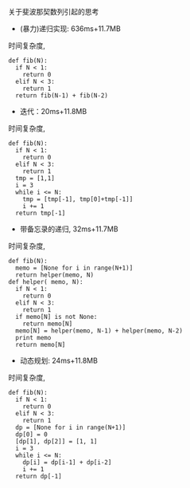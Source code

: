 关于斐波那契数列引起的思考

- (暴力)递归实现: 636ms+11.7MB

时间复杂度,

```
def fib(N):
  if N < 1:
    return 0
  elif N < 3:
    return 1
  return fib(N-1) + fib(N-2)
```

- 迭代：20ms+11.8MB

时间复杂度,

```
def fib(N):
  if N < 1:
    return 0
  elif N < 3:
    return 1
  tmp = [1,1]
  i = 3
  while i <= N:
    tmp = [tmp[-1], tmp[0]+tmp[-1]]
    i += 1
  return tmp[-1]
```

- 带备忘录的递归, 32ms+11.7MB

时间复杂度,

```
def fib(N):
  memo = [None for i in range(N+1)]
  return helper(memo, N)
def helper( memo, N):
  if N < 1:
    return 0
  elif N < 3:
    return 1
  if memo[N] is not None:
    return memo[N]
  memo[N] = helper(memo, N-1) + helper(memo, N-2)
  print memo
  return memo[N]
```

- 动态规划: 24ms+11.8MB

时间复杂度,

```
def fib(N):
  if N < 1:
    return 0
  elif N < 3:
    return 1
  dp = [None for i in range(N+1)]
  dp[0] = 0
  [dp[1], dp[2]] = [1, 1]
  i = 3
  while i <= N:
    dp[i] = dp[i-1] + dp[i-2]
    i += 1
  return dp[-1]
```
